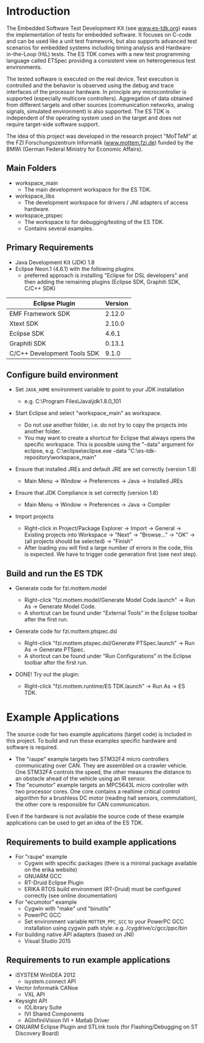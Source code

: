 Introduction
============

The Embedded Software Test Development Kit (see www.es-tdk.org) eases the implementation of tests for
embedded software. It focuses on C-code and can be used like a unit test framework, but also supports
advanced test scenarios for embedded systems including timing analysis and Hardware-in-the-Loop (HiL) 
tests. The ES TDK comes with a new test programming language called ETSpec providing a consistent view
on heterogeneous test environments.

The tested software is executed on the real device. Test execution is controlled and the behavior is 
observed using the debug and trace interfaces of the processor hardware. In principle any microcontroller
is supported (especially multicore controllers). Aggregation of data obtained from different targets and
other sources (communication networks, analog signals, simulated environment) is also supported. The ES
TDK is independent of the operating system used on the target and does not require target-side software
support.

The idea of this project was developed in the research project "MoTTeM" at the FZI Forschungszentrum
Informatik (www.mottem.fzi.de) funded by the BMWi (German Federal Ministry for Economic Affairs).


Main Folders
------------

* workspace_main
  * The main development workspace for the ES TDK.
* workspace_libs
  * The development workspace for drivers / JNI adapters of access hardware.
* workspace_ptspec
  * The workspace to for debugging/testing of the ES TDK.
  * Contains several examples.


Primary Requirements
--------------------

* Java Development Kit (JDK) 1.8
* Eclipse Neon.1 (4.6.1) with the following plugins
  * preferred approach is installing "Eclipse for DSL developers" and then
    adding the remaining plugins (Eclipse SDK, Graphiti SDK, C/C++ SDK)
  
| Eclipse Plugin                          | Version |
|-----------------------------------------|---------|
| EMF Framework SDK                       | 2.12.0  |
| Xtext SDK                               | 2.10.0  |
| Eclipse SDK                             | 4.6.1   |
| Graphiti SDK                            | 0.13.1  |
| C/C++ Development Tools SDK             | 9.1.0   |


Configure build environment
---------------------------

* Set `JAVA_HOME` environment variable to point to your JDK installation
  * e.g. C:\Program Files\Java\jdk1.8.0_101

* Start Eclipse and select "workspace_main" as workspace.
  * Do not use another folder, i.e. do not try to copy the projects into another folder.
  * You may want to create a shortcut for Eclipse that always opens the specific workspace.
    This is possible using the "-data" argument for eclipse, e.g.
    C:\eclipse\eclipse.exe -data "C:\es-tdk-repository\workspace_main"

* Ensure that installed JREs and default JRE are set correctly (version 1.8)
  * Main Menu -> Window -> Preferences -> Java -> Installed JREs

* Ensure that JDK Compliance is set correctly (version 1.8)
  * Main Menu -> Window -> Preferences -> Java -> Compiler
  
* Import projects
  * Right-click in Project/Package Explorer -> Import -> General -> Existing projects into Workspace
    -> "Next" -> "Browse..." -> "OK" -> (all projects should be selected) -> "Finish"
  * After loading you will find a large number of errors in the code, this is expected. We have to
    trigger code generation first (see next step).


Build and run the ES TDK
------------------------

* Generate code for fzi.mottem.model
  * Right-click "fzi.mottem.model/Generate Model Code.launch" -> Run As -> Generate Model Code.
  * A shortcut can be found under "External Tools" in the Eclipse toolbar after the first run.

* Generate code for fzi.mottem.ptspec.dsl
  * Right-click "fzi.mottem.ptspec.dsl/Generate PTSpec.launch" -> Run As -> Generate PTSpec.
  * A shortcut can be found under "Run Configurations" in the Eclipse toolbar after the first run.
  
* DONE! Try out the plugin:
  * Right-click "fzi.mottem.runtime/ES TDK.launch" -> Run As -> ES TDK.


Example Applications
====================

The source code for two example applications (target code) is included in this project.
To build and run these examples specific hardware and software is required.

* The "raupe" example targets two STM32F4 micro controllers communicating over CAN. They are
  assembled on a crawler vehicle. One STM32F4 controls the speed, the other measures the distance
  to an obstacle ahead of the vehicle using an IR sensor.
* The "ecumotor" example targets an MPC5643L micro controller with two processor cores. One core
  contains a realtime critical control algorithm for a brushless DC motor (reading hall sensors,
  commutation), the other core is responsible for CAN communication.

Even if the hardware is not available the source code of these example applications can be used to
get an idea of the ES TDK.


Requirements to build example applications
------------------------------------------

* For "raupe" example
  * Cygwin with specific packages (there is a minimal package available on the erika website)
  * GNUARM GCC
  * RT-Druid Eclipse Plugin
  * ERIKA RTOS build environment (RT-Druid) must be configured correctly (see online documentation)
* For "ecumotor" example
  * Cygwin with "make" und "binutils"
  * PowerPC GCC
  * Set environment variable `MOTTEM_PPC_GCC` to your PowerPC GCC installation using cygwin path style:
    e.g. /cygdrive/c/gcc/ppc/bin
* For building native API adapters (based on JNI)
  * Visual Studio 2015


Requirements to run example applications
----------------------------------------

* iSYSTEM WinIDEA 2012
  * isystem.connect API
* Vector Informatik CANoe
  * VXL API
* Keysight API
  * IOLibrary Suite
  * IVI Shared Components
  * AGInfiniiVision IVI + Matlab Driver
* GNUARM Eclipse Plugin and STLink tools (for Flashing/Debugging on ST Discovery Board)
